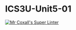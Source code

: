 # ICS3U-Unit5-01

[![Mr Coxall's Super Linter](https://github.com/Haley-LeBon/ICS3U-Unit5-01/workflows/Mr%20Coxall's%20Super%20Linter/badge.svg)](https://github.com/Haley-LeBon/ICS3U-Unit5-01/actions/)
